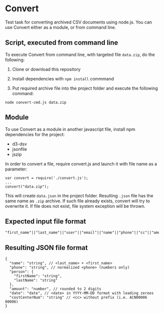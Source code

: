 # Convert
Test task for converting archived CSV documents using node.js. You can use Convert either as a module, or from command line.

## Script, executed from command line
To execute Convert from command line, with targeted file `data.zip`, do the following:

1. Clone or download this repository

2. Install dependencies with `npm install` commmand

3. Put required archive file into the project folder and execute the following command:
```
node convert-cmd.js data.zip
```

## Module
To use Convert as a module in another javascript file, install npm dependencies for the project:
* d3-dsv
* jsonfile
* jszip

In order to convert a file, require convert.js and launch it with file name as a parameter:
```
var convert = require('./convert.js');
...
convert("data.zip");
```
This will create `data.json` in the project folder. Resulting `.json` file has the same name as `.zip` archive. If such file already exists, convert will try to overwrite it. If file does not exist, file system exception will be thrown.

## Expected input file format
```
"first_name"||"last_name"||"user"||"email"||"name"||"phone"||"cc"||"amount"||"date"
```

## Resulting JSON file format
```
{
  "name": "string", // <last_name> + <first_name>
  "phone": "string", // normalized <phone> (numbers only)
  "person": {
    "firstName": "string",
    "lastName": "string"
  },
  "amount": "number", // rounded to 2 digits
  "date": "date", // <date> in YYYY-MM-DD format with leading zeroes
  "costCenterNum": "string" // <cc> without prefix (i.e. ACN00006 00006)
}
```
